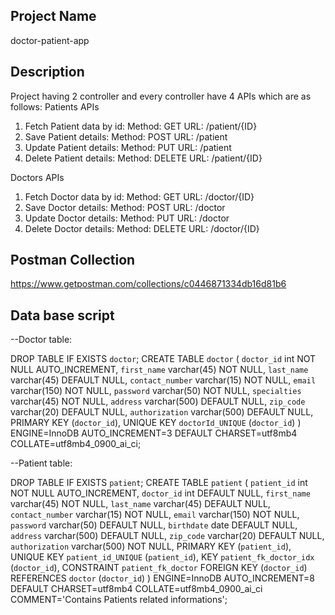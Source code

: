 ## Project Name
doctor-patient-app

## Description

Project having 2 controller and every controller have 4 APIs which are as follows:
Patients APIs
1. Fetch Patient data by id:  	Method: GET  		URL: /patient/{ID}
2. Save Patient details:  		Method: POST  		URL: /patient
3. Update Patient details:  	Method: PUT  		URL: /patient
4. Delete Patient details:  	Method: DELETE  	URL: /patient/{ID} 

Doctors APIs
1. Fetch Doctor data by id:  	Method: GET  		URL: /doctor/{ID}
2. Save Doctor details:  		Method: POST  		URL: /doctor
3. Update Doctor details:  		Method: PUT  		URL: /doctor
4. Delete Doctor details:  		Method: DELETE  	URL: /doctor/{ID} 

## Postman Collection

https://www.getpostman.com/collections/c0446871334db16d81b6


## Data base script

--Doctor table: 

DROP TABLE IF EXISTS `doctor`;
CREATE TABLE `doctor` (
  `doctor_id` int NOT NULL AUTO_INCREMENT,
  `first_name` varchar(45) NOT NULL,
  `last_name` varchar(45) DEFAULT NULL,
  `contact_number` varchar(15) NOT NULL,
  `email` varchar(150) NOT NULL,
  `password` varchar(50) NOT NULL,
  `specialties` varchar(45) NOT NULL,
  `address` varchar(500) DEFAULT NULL,
  `zip_code` varchar(20) DEFAULT NULL,
  `authorization` varchar(500) DEFAULT NULL,
  PRIMARY KEY (`doctor_id`),
  UNIQUE KEY `doctorId_UNIQUE` (`doctor_id`)
) ENGINE=InnoDB AUTO_INCREMENT=3 DEFAULT CHARSET=utf8mb4 COLLATE=utf8mb4_0900_ai_ci;

--Patient table:

DROP TABLE IF EXISTS `patient`;
CREATE TABLE `patient` (
  `patient_id` int NOT NULL AUTO_INCREMENT,
  `doctor_id` int DEFAULT NULL,
  `first_name` varchar(45) NOT NULL,
  `last_name` varchar(45) DEFAULT NULL,
  `contact_number` varchar(15) NOT NULL,
  `email` varchar(150) NOT NULL,
  `password` varchar(50) DEFAULT NULL,
  `birthdate` date DEFAULT NULL,
  `address` varchar(500) DEFAULT NULL,
  `zip_code` varchar(20) DEFAULT NULL,
  `authorization` varchar(500) NOT NULL,
  PRIMARY KEY (`patient_id`),
  UNIQUE KEY `patient_id_UNIQUE` (`patient_id`),
  KEY `patient_fk_doctor_idx` (`doctor_id`),
  CONSTRAINT `patient_fk_doctor` FOREIGN KEY (`doctor_id`) REFERENCES `doctor` (`doctor_id`)
) ENGINE=InnoDB AUTO_INCREMENT=8 DEFAULT CHARSET=utf8mb4 COLLATE=utf8mb4_0900_ai_ci COMMENT='Contains Patients related informations';


